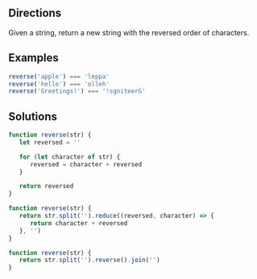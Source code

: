 ## Directions
Given a string, return a new string with the reversed order of characters.

## Examples
```js
reverse('apple') === 'leppa'
reverse('hello') === 'olleh'
reverse('Greetings!') === '!sgniteerG'
```

## Solutions
```js
function reverse(str) {
   let reversed = ''

   for (let character of str) {
      reversed = character + reversed
   }

   return reversed
}
```

```js
function reverse(str) {
   return str.split('').reduce((reversed, character) => {
      return character + reversed
   }, '')
}
```

```js
function reverse(str) {
   return str.split('').reverse().join('')
}
```